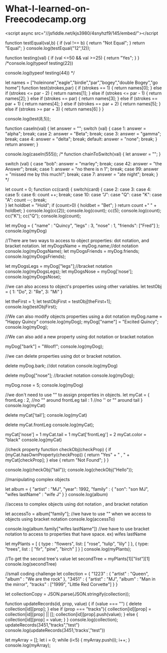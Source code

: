 # What-I-learned-on-Freecodecamp.org
&lt;script async src="//jsfiddle.net/kjs3980/4snyhzf9/145/embed/">&lt;/script


function testEqual(val,b) {
	if (val !== b) {
  	return "Not Equal";
  }
  return "Equal";
}
console.log(testEqual("12",12));


function testing(val) {
	if (val <=50 && val >=25) {
  	return "Yes";
  }
}
/*console.log(typeof testing(22))

console.log(typeof testing(44))
*/

let names = ["holeinone","eagle","birdie","par","bogey","double Bogey","go home"]
function test(strokes,par) {
	if (strokes == 1) {
		return names[0];
	} else if (strokes <= par - 2) {
		return names[1];
	} else if (strokes <= par - 1) {
		return names[2];
	} else if (strokes == par) {
		return names[3];
	} else if (strokes == par + 1) {
		return names[4];
	}	else if (strokes == par + 2) {
		return names[5];
	} else if (strokes >= par + 3) {
		return names[6]
  	}
}


console.log(test(8,5));


function caseIn(val) {
	let answer = "";
  switch (val) {
  	case 1:
  		answer = "alpha";
  		break;
  	case 2:
    	answer = "Beta";
      break;
    case 3:
    	answer = "gamma";
      break;
    case 4:
    	answer = "delta";
      break;
    default:
    	answer = "none";
    	break;
  }
  return answer;
}

console.log(caseIn(555));
/*
function chainToSwitch(val) {
let answer = "";
}

switch (val) {
	case "bob":
  	answer = "marley";
    break;
  case 42:
  	answer = "the Answer";
    break;
  case 1:
  	answer = "no there is n 1";
    break;
  case 99:
  	answer = "missed me by this much!";
    break;
  case 7:
  	answer = "ate night";
    break;
}
*/

let count = 0;
function cc(card) {
	switch(card) {
  	case 2:
    case 3:
    case 4:
    case 5:
    case 6:
    	count ++;
    	break;
   	case 10:
    case "J":
    case "Q":
    case "K":
    case "A":
    	count --;
      break;    
  }
  let holdbet = "Hold";
  if (count>0) {
  	holdbet = "Bet";
  }
  return count +" " + holdbet;
}
console.log(cc(2));
console.log(count);
cc(5);
console.log(count);
cc("K"); cc("Q");
console.log(count);

let myDog = {
	"name" : "Quincy",
  "legs" : 3,
  "nose" : 1,
  "friends": ["Fred"]
};
console.log(myDog)

//There are two ways to access to object properties: dot notation, and bracket notation.
let myDogsName = myDog.name;//dot notation
console.log(myDogsName);
let myDogsFriends = myDog.friends;
console.log(myDogsFriends);

let myDogsLegs = myDog["legs"];//bracket notation
console.log(myDogsLegs);
let myDogsNose = myDog['nose'];
console.log(myDogsNose);

//we can also access to object's properties using other variables.
let testObj = {
	1: "Do",
  2: "Re",
  3: "Mi"
}

let theFirst = 1;
let testObjFirst = testObj[theFirst+1];
console.log(testObjFirst);

//We can also modify objects properties using a dot notation
myDog.name = "Happy Quincy"
console.log(myDog);
myDog["name"] = "Excited Quincy";
console.log(myDog);

//We can also add a new property using dot notation or bracket notation

myDog["bark"] = "Woof!";
console.log(myDog);

//we can delete properties using dot or bracket notation.

delete myDog.bark; //dot notation
console.log(myDog)

delete myDog["nose"]; //bracket notation
console.log(myDog);

myDog.nose = 5;
console.log(myDog)

//we don't need to use "" to assign properties in objects.
let myCat = {
	frontLeg : 2, //no "" around frontLeg
  tail : 1 //no '' or "" around tail
}
console.log(myCat)

delete myCat['tail'];
console.log(myCat)

delete myCat.frontLeg
console.log(myCat);

myCat['nose'] = 1
myCat.tail = 1
myCat['frontLeg'] = 2
myCat.color = "black"
console.log(myCat)

//check property
function checkObj(checkProp) {
	if (myCat.hasOwnProperty(checkProp)) {
  	return "Yes" + " , " + myCat[checkProp];
  } else {
  	return "Not Found";
  }
}

console.log(checkObj("tail"));
console.log(checkObj("Hello"));


//manipulating complex objects

let album = {
 "artist" : "MJ",
 "year": 1992,
 "family" : {
 "son": "son MJ",
 "wifes lastName" : "wife J"
 }
}
console.log(album)

//access to complex objects using dot notation , and bracket notation

let accessTo = album["family"]; //we have to use "" when we access to objects using bracket notation
console.log(accessTo)

console.log(album.family["wifes lastName"]) //we have to use bracket notation to access to properties that have space. ex) wifes lastName

let myPlants = [
{
	type : "flowers", 
  list: [
  	"rose",
    "tulip",
    "lily"
    ]
 },
{
 type: "trees", 
 list : [
 	"fir",
 	"pine",
  "birch"
 	]
 }
]
console.log(myPlants);

//To get the second tree's value
let secondTree = myPlants[1]["list"][1]
console.log(secondTree)


//small coding challenge
let collection = {
"1223" : {
"artist" : "Queen",
"album" : "We are the rock"
},
"3451" : {
"artist" : "MJ",
"album" : "Man in the mirror",
"tracks" : ["1999", "Little Red Corvette"]
}
}

let collectionCopy = JSON.parse(JSON.stringify(collection));

function updateRecords(id, prop, value) {
	if (value ===  "") {
  delete collection[id][prop];
  } else if (prop === "tracks"){
  collection[id][prop] = collection[id][prop] || [];
  collection[id][prop].push(value);
  } else {
  collection[id][prop] = value;
  }
}
console.log(collection);
updateRecords(3451,"tracks","test")
console.log(updateRecords(3451,'tracks',"test"))

let myArray = [];
let i = 0;
while (i<5) {
	myArray.push(i);
  i++;
}
console.log(myArray);


